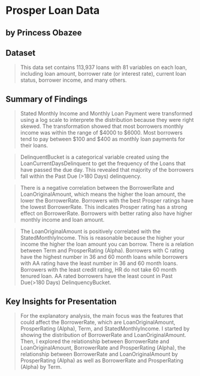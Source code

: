 # Prosper Loan Data

## by Princess Obazee


## Dataset

>This data set contains 113,937 loans with 81 variables on each loan, including loan amount, borrower rate (or interest rate), current loan status, borrower income, and many others.


## Summary of Findings

>Stated Monthly Income and Monthly Loan Payment were transformed using a log scale to interprete the distribution because they were right skewed. The transformation showed that most borrowers monthly income was within the range of $4000 to $6000. Most borrowers tend to pay between $100 and $400 as monthly loan payments for their loans.

>DelinquentBucket is a categorical variable created using the LoanCurrentDaysDelinquent to get the frequency of the Loans that have passed the due day. This revealed that majority of the borrowers fall within the Past Due (>180 Days) delinquency.

>There is a negative correlation between the BorrowerRate and LoanOriginalAmount, which means the higher the loan amount, the lower the BorrowerRate. Borrowers with the best Prosper ratings have the lowest BorrowerRate. This indicates Prosper rating has a strong effect on BorrowerRate. Borrowers with better rating also have higher monthly income and loan amount.

>The LoanOriginalAmount is positively correlated with the StatedMonthlyIncome. This is reasonable because the higher your income the higher the loan amount you can borrow. There is a relation between Term and ProsperRating (Alpha). Borrowers with C rating have the highest number in 36 and 60 month loans while borrowers with AA rating have the least number in 36 and 60 month loans. Borrowers with the least credit rating, HR do not take 60 month tenured loan. AA rated borrowers have the least count in Past Due(>180 Days) DelinquencyBucket.


## Key Insights for Presentation

> For the explanatory analysis, the main focus was the features that could affect the BorrowerRate, which are LoanOriginalAmount, ProsperRating (Alpha), Term, and StatedMonthlyIncome. I started by showing the distribution of BorrowerRate and LoanOriginalAmount. Then, I explored the relationship between BorrowerRate and LoanOriginalAmount, BorrowerRate and ProsperRating (Alpha), the relationship between BorrowerRate and LoanOriginalAmount by ProsperRating (Alpha) as well as BorrowerRate and ProsperRating (Alpha) by Term.
